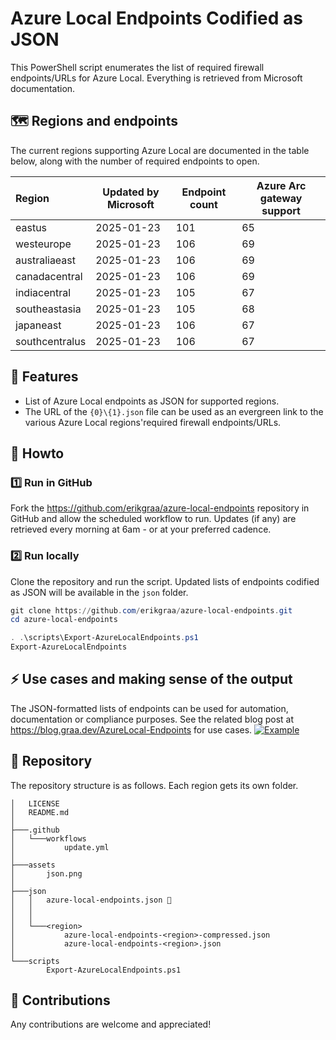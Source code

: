 # Azure Local Endpoints Codified as JSON

This PowerShell script enumerates the list of required firewall endpoints/URLs for Azure Local. Everything is retrieved from Microsoft documentation.

## 🗺️ Regions and endpoints
The current regions supporting Azure Local are documented in the table below, along with the number of required endpoints to open.

|Region|Updated by Microsoft|Endpoint count|Azure Arc gateway support|
| :--- | --- | --- | --- |
|eastus|2025-01-23|101|65|
|westeurope|2025-01-23|106|69|
|australiaeast|2025-01-23|106|69|
|canadacentral|2025-01-23|106|69|
|indiacentral|2025-01-23|105|67|
|southeastasia|2025-01-23|105|68|
|japaneast|2025-01-23|106|67|
|southcentralus|2025-01-23|106|67|

## 🚀 Features

- List of Azure Local endpoints as JSON for supported regions.
- The URL of the `{0}\{1}.json` file can be used as an evergreen link to the various Azure Local regions'required firewall endpoints/URLs.
## 📄 Howto

### 1️⃣ Run in GitHub
Fork the https://github.com/erikgraa/azure-local-endpoints repository in GitHub and allow the scheduled workflow to run. Updates (if any) are retrieved every morning at 6am - or at your preferred cadence.
### 2️⃣ Run locally
Clone the repository and run the script. Updated lists of endpoints codified as JSON will be available in the `json` folder.
```powershell
git clone https://github.com/erikgraa/azure-local-endpoints.git
cd azure-local-endpoints
```
```powershell
. .\scripts\Export-AzureLocalEndpoints.ps1
Export-AzureLocalEndpoints
```
## ⚡ Use cases and making sense of the output
The JSON-formatted lists of endpoints can be used for automation, documentation or compliance purposes. See the related blog post at https://blog.graa.dev/AzureLocal-Endpoints for use cases.
[![Example](/assets/json.png)](https://github.com/erikgraa/azure-local-endpoints/tree/main/json) 

## 🌳 Repository

The repository structure is as follows. Each region gets its own folder.

```plaintext
│   LICENSE
│   README.md
│
├───.github
│   └───workflows
│           update.yml
│
├───assets
│       json.png
│
├───json
│   │   azure-local-endpoints.json 🍏
│   │
│   │
│   └───<region>
│           azure-local-endpoints-<region>-compressed.json
│           azure-local-endpoints-<region>.json
│
└───scripts
        Export-AzureLocalEndpoints.ps1
```
## 👏 Contributions

Any contributions are welcome and appreciated!

